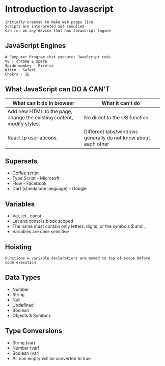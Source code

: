 # Introduction to Javascript

```
Initially created to make web pages live
Scripts are interpreted not compiled
Can run on any device that has Javascript Engine
```

## JavaScript Engines
```
A Computer Program that executes JavaScript code
V8 - chrome & opera
Spidermonkey - Firefox
Nitro - Safari
Chakra - IE
```

## What JavaScript can DO & CAN'T

| What can it do in browser | What it can't do |
|---------------------------| -----------------|
| Add new HTML to the page, change the existing content, modify styles.  | No direct to the OS function |
|React tp user aticons. | Different tabs/windows generally do not know about each other|


## Supersets

- Coffee script 
- Type Script - Microsoft
- Flow - Facebook
- Dart (standalone language) - Google

## Variables

- Var, let , const
- Let and const is block scoped
- The name must contain only letters, digits, or the symbols $ and _
- Variables are case sensitive

## Hoisting
```
Functions & variable declarations are moved to top of scope before code execution
```

## Data Types

- Number 
- String
- Null
- Undefined
- Boolean
- Objects & Symbols

## Type Conversions

- String (var)
- Number (var)
- Boolean (var)
- All non empty will be converted to true
